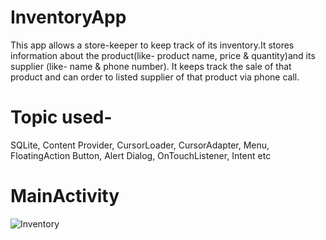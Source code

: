 # InventoryApp
This app allows a store-keeper to keep track of its inventory.It stores information about the product(like- product name, price & quantity)and its supplier (like- name & phone number). It  keeps track the sale of that product and can order to listed supplier of that product via phone call.
# Topic used-
SQLite, Content Provider, CursorLoader, CursorAdapter, Menu, FloatingAction Button, Alert Dialog, OnTouchListener, Intent etc

# MainActivity
![Inventory](https://user-images.githubusercontent.com/37050086/57181252-e19c6a00-6eae-11e9-927a-1f7d519c6407.jpg)



